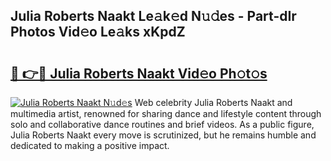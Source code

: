 ## Julia Roberts Naakt Le𝚊k𝚎d N𝚞𝚍es - Part-dIr Photos Vid𝚎o Le𝚊ks xKpdZ

# <h2><a href="http://fb656d.evod.top/?m=Julia+Roberts+Naakt">🔗 👉🔴 Julia Roberts Naakt Vid𝚎o Ph𝚘t𝚘s</a></h2>

[![Julia Roberts Naakt N𝚞d𝚎s](https://i.imgur.com/8V9OHl7.gif)](http://fb656d.evod.top/?m=Julia+Roberts+Naakt)
Web celebrity Julia Roberts Naakt and multimedia artist, renowned for sharing dance and lifestyle content through solo and collaborative dance routines and brief videos. As a public figure, Julia Roberts Naakt every move is scrutinized, but he remains humble and dedicated to making a positive impact. 
